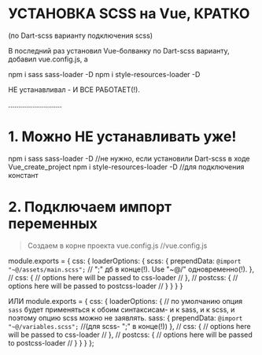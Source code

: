 # УСТАНОВКА SCSS на Vue, КРАТКО
(по Dart-scss варианту подключения scss)

В последний раз установил Vue-болванку по Dart-scss варианту,
добавил vue.config.js, а

npm i sass sass-loader -D
npm i style-resources-loader -D

НЕ устанавливал - И ВСЕ РАБОТАЕТ(!).


...........................
# 1. Можно НЕ устанавливать уже!
npm i sass sass-loader -D            //не нужно, если установили Dart-scss в ходе Vue_create_project
npm i style-resources-loader -D      //для подключения констант

# 2. Подключаем импорт переменных
> Создаем в корне проекта vue.config.js
//vue.config.js

module.exports = {
  css: {
    loaderOptions: {
      scss: {
        prependData: `@import "~@/assets/main.scss";`  // ";" дб в конце(!). Use "~@/" одновременно(!).
      },
      // css: {
        // options here will be passed to css-loader
      // },
      // postcss: {
        // options here will be passed to postcss-loader
      // }
    }
  }
}


ИЛИ
module.exports = {
  css: {
    loaderOptions: {
      // по умолчанию опция `sass` будет применяться к обоим синтаксисам- и к sass, и к scss, и поэтому опцию scss можно не заявлять.
      sass: {
        prependData: `@import "~@/variables.scss";`   //(для scss- ";" в конце(!))
      },
      // css: {
        // options here will be passed to css-loader
      // },
      // postcss: {
        // options here will be passed to postcss-loader
      // }
    }
  }
};


